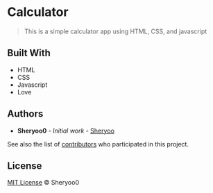 # Calculator

> This is a simple calculator app using HTML, CSS, and javascript

## Built With

* HTML 
* CSS
* Javascript 
* Love

## Authors

* **Sheryoo0** - *Initial work* - [Sheryoo](https://github.com/Sheryoo)

See also the list of [contributors](https://github.com/simple-calculator/contributors) who participated in this project.

## License

[MIT License](https://andreasonny.mit-license.org/2019) © Sheryoo0
